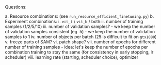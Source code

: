 Questions:

a. Resource combinations: (see `run_resource_efficient_finetuning.py`)
b. Experiment combinations:
    i. `vit_t` / `vit_b` / both
    ii. number of training samples (1/2/5/10)
    iii. number of validation samples?
        - we keep the number of validation samples consistent (eg. 5)
        - we keep the number of validation samples to 1
    iv. number of objects per batch (25 is difficult to fit on `gtx1080`)
    v. freeze parts of SAM?
    vi. patch shape?
    vii. number of epochs for different number of training samples
        - idea: let's keep the number of epochs per combination training to stay the same (for consistency in early stopping, lr scheduler)
    viii. learning rate (starting, scheduler choice), optimizer
